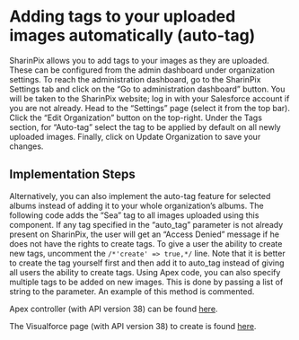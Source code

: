 # Adding tags to your uploaded images automatically (auto-tag)

SharinPix allows you to add tags to your images as they are uploaded. These can be configured from the admin dashboard under organization settings.
To reach the administration dashboard, go to the SharinPix Settings tab and click on the “Go to administration dashboard” button. You will be taken to the SharinPix website; log in with your Salesforce account if you are not already. Head to the “Settings” page (select it from the top bar). Click the “Edit Organization” button on the top-right. 
Under the Tags section, for “Auto-tag” select the tag to be applied by default on all newly uploaded images.
Finally, click on Update Organization to save your changes.

## Implementation Steps

Alternatively, you can also implement the auto-tag feature for selected albums instead of adding it to your whole organization’s albums. The following code adds the “Sea” tag to all images uploaded using this component.
If any tag specified in the “auto_tag” parameter is not already present on SharinPix, the user will get an “Access Denied” message if he does not have the rights to create tags. To give a user the ability to create new tags, uncomment the ```/*'create' => true,*/``` line. Note that it is better to create the tag yourself first and then add it to auto_tag instead of giving all users the ability to create tags.
Using Apex code, you can also specify multiple tags to be added on new images. This is done by passing a list of string to the parameter. An example of this method is commented.

Apex controller (with API version 38) can be found [here](src/classes/SharinPixDemoAutoTagCtrl.cls).

The Visualforce page (with API version 38) to create is found [here](src/pages/SharinPixDemoAutoTag.page).
